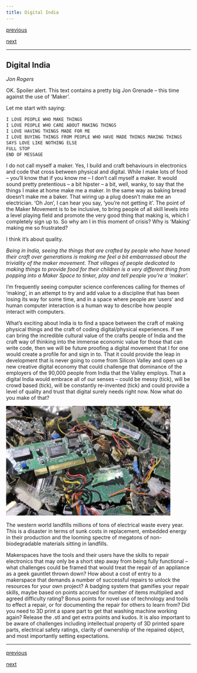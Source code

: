 ```yaml
---
title: Digital India
---
```


<div id="nav">
  <p class="alignleft"><a href="3_08.html">previous</a></p>
  <p class="alignright"><a href="4_02.html">next</a></p>
  <div style="clear: both;"></div>
</div>

---

## Digital India
_Jon Rogers_

OK. Spoiler alert. This text contains a pretty big Jon Grenade – this time against the use of ‘Maker’.

Let me start with saying:

    I LOVE PEOPLE WHO MAKE THINGS
    I LOVE PEOPLE WHO CARE ABOUT MAKING THINGS
    I LOVE HAVING THINGS MADE FOR ME
    I LOVE BUYING THINGS FROM PEOPLE WHO HAVE MADE THINGS MAKING THINGS SAYS LOVE LIKE NOTHING ELSE
    FULL STOP
    END OF MESSAGE


I do not call myself a maker. Yes, I build and craft behaviours in electronics and code that cross between physical and digital. While I make lots of food – you’ll know that if you know me – I don’t call myself a maker. It would sound pretty pretentious – a bit hipster – a bit, well, wanky, to say that the things I make at home make me a maker. In the same way as baking bread doesn’t make me a baker. That wiring up a plug doesn’t make me an electrician. ‘Oh Jon’, I can hear you say, ‘you’re not getting it’. The point of the Maker Movement is to be inclusive, to bring people of all skill levels into a level playing field and promote the very good thing that making is, which I completely sign up to. So why am I in this moment of crisis? Why is ‘Making’ making me so frustrated?

I think it’s about quality.

_Being in India, seeing the things that are crafted by people who have honed their craft over generations is making me feel a bit embarrassed about the triviality of the maker movement. That villages of people dedicated to making things to provide food for their children is a very different thing from popping into a Maker Space to tinker, play and tell people you’re a ‘maker’._

I’m frequently seeing computer science conferences calling for themes of ‘making’, in an attempt to try and add value to a discipline that has been losing its way for some time, and in a space where people are ‘users’ and human computer interaction is a human way to describe how people interact with computers.

What’s exciting about India is to find a space between the craft of making physical things and the craft of coding digital/physical experiences. If we can bring the incredible cultural value of the crafts people of India and the craft way of thinking into the immense economic value for those that can write code, then we will be future proofing a digital movement that I for one would create a profile for and sign in to. That it could provide the leap in development that is never going to come from Silicon Valley and open up a new creative digital economy that could challenge that dominance of the employers of the 90,000 people from India that the Valley employs. That a digital India would embrace all of our senses – could be messy (tick), will be crowd based (tick), will be constantly re-invented (tick) and could provide a level of quality and trust that digital surely needs right now. Now what do you make of that?

![](images/27.jpg)

The western world landfills millions of tons of electrical waste every year. This is a disaster in terms of sunk costs in replacement, embedded energy in their production and the looming spectre of megatons of non-biodegradable materials sitting in landfills.

Makerspaces have the tools and their users have the skills to repair electronics  that may only be a short step away from being fully functional – what challenges could be framed that would treat the repair of an appliance as a geek gauntlet thrown down? How about a cost of entry to a makerspace that demands a number of successful repairs to unlock the resources for your own project? A badging system that gamifies your repair skills, maybe based on points accrued for number of items multiplied and agreed difficulty rating? Bonus points for novel use of technology and tools to effect a repair, or for documenting the repair for others to learn from? Did you need to 3D print a spare part to get that washing machine working again? Release the .stl and get extra points and kudos. It is also important to be aware of challenges including intellectual property of 3D printed spare parts, electrical safety ratings, clarity of ownership of the repaired object, and most importantly setting expectations.

---

<div id="nav">
  <p class="alignleft"><a href="3_08.html">previous</a></p>
  <p class="alignright"><a href="4_02.html">next</a></p>
  <div style="clear: both;"></div>
</div>